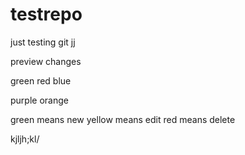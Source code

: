 # testrepo
just testing git jj


preview changes

green red blue

purple orange

green means new
yellow means edit
red means delete

kjljh;kl/
